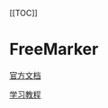 [[TOC]]

# FreeMarker

[官方文档](http://freemarker.foofun.cn/)

[学习教程](http://www.51gjie.com/javaweb/895.html)

